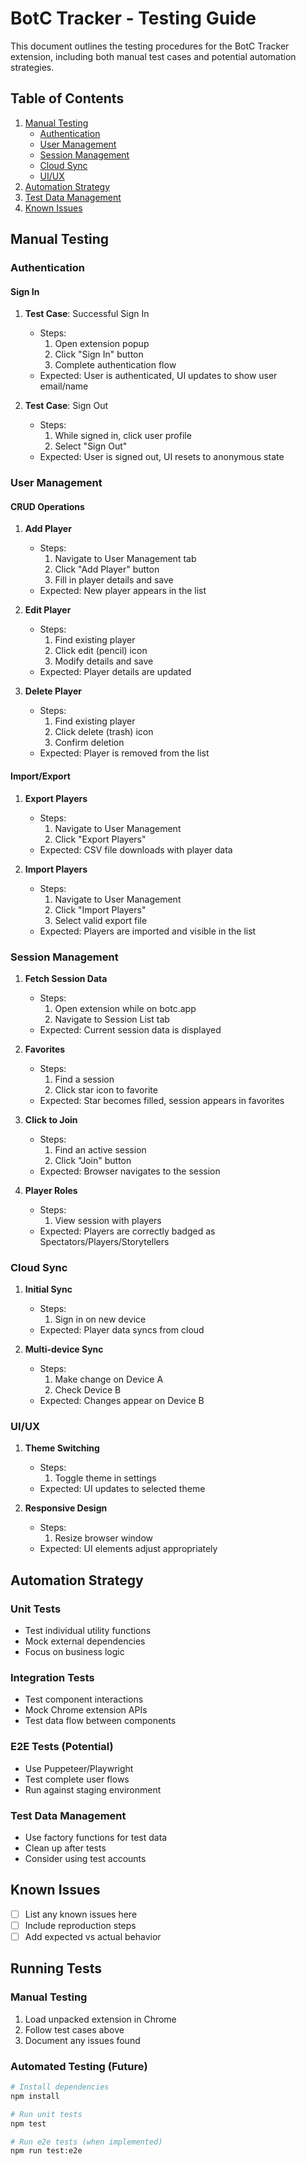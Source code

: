 # BotC Tracker - Testing Guide

This document outlines the testing procedures for the BotC Tracker extension, including both manual test cases and potential automation strategies.

## Table of Contents
1. [Manual Testing](#manual-testing)
   - [Authentication](#authentication)
   - [User Management](#user-management)
   - [Session Management](#session-management)
   - [Cloud Sync](#cloud-sync)
   - [UI/UX](#uiux)
2. [Automation Strategy](#automation-strategy)
3. [Test Data Management](#test-data-management)
4. [Known Issues](#known-issues)

## Manual Testing

### Authentication

#### Sign In
1. **Test Case**: Successful Sign In
   - Steps:
     1. Open extension popup
     2. Click "Sign In" button
     3. Complete authentication flow
   - Expected: User is authenticated, UI updates to show user email/name

2. **Test Case**: Sign Out
   - Steps:
     1. While signed in, click user profile
     2. Select "Sign Out"
   - Expected: User is signed out, UI resets to anonymous state

### User Management

#### CRUD Operations
1. **Add Player**
   - Steps:
     1. Navigate to User Management tab
     2. Click "Add Player" button
     3. Fill in player details and save
   - Expected: New player appears in the list

2. **Edit Player**
   - Steps:
     1. Find existing player
     2. Click edit (pencil) icon
     3. Modify details and save
   - Expected: Player details are updated

3. **Delete Player**
   - Steps:
     1. Find existing player
     2. Click delete (trash) icon
     3. Confirm deletion
   - Expected: Player is removed from the list

#### Import/Export
1. **Export Players**
   - Steps:
     1. Navigate to User Management
     2. Click "Export Players"
   - Expected: CSV file downloads with player data

2. **Import Players**
   - Steps:
     1. Navigate to User Management
     2. Click "Import Players"
     3. Select valid export file
   - Expected: Players are imported and visible in the list

### Session Management

1. **Fetch Session Data**
   - Steps:
     1. Open extension while on botc.app
     2. Navigate to Session List tab
   - Expected: Current session data is displayed

2. **Favorites**
   - Steps:
     1. Find a session
     2. Click star icon to favorite
   - Expected: Star becomes filled, session appears in favorites

3. **Click to Join**
   - Steps:
     1. Find an active session
     2. Click "Join" button
   - Expected: Browser navigates to the session

4. **Player Roles**
   - Steps:
     1. View session with players
   - Expected: Players are correctly badged as Spectators/Players/Storytellers

### Cloud Sync

1. **Initial Sync**
   - Steps:
     1. Sign in on new device
   - Expected: Player data syncs from cloud

2. **Multi-device Sync**
   - Steps:
     1. Make change on Device A
     2. Check Device B
   - Expected: Changes appear on Device B

### UI/UX

1. **Theme Switching**
   - Steps:
     1. Toggle theme in settings
   - Expected: UI updates to selected theme

2. **Responsive Design**
   - Steps:
     1. Resize browser window
   - Expected: UI elements adjust appropriately

## Automation Strategy

### Unit Tests
- Test individual utility functions
- Mock external dependencies
- Focus on business logic

### Integration Tests
- Test component interactions
- Mock Chrome extension APIs
- Test data flow between components

### E2E Tests (Potential)
- Use Puppeteer/Playwright
- Test complete user flows
- Run against staging environment

### Test Data Management
- Use factory functions for test data
- Clean up after tests
- Consider using test accounts

## Known Issues
- [ ] List any known issues here
- [ ] Include reproduction steps
- [ ] Add expected vs actual behavior

## Running Tests

### Manual Testing
1. Load unpacked extension in Chrome
2. Follow test cases above
3. Document any issues found

### Automated Testing (Future)
```bash
# Install dependencies
npm install

# Run unit tests
npm test

# Run e2e tests (when implemented)
npm run test:e2e
```
